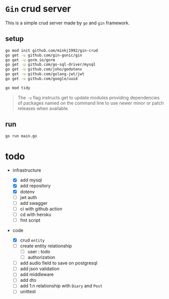 # `Gin` crud server

This is a simple crud server made by `go` and `gin` framework.

## setup

```bash
go mod init github.com/minkj1992/gin-crud
go get -u github.com/gin-gonic/gin
go get -u gorm.io/gorm
go get -u github.com/go-sql-driver/mysql
go get -u github.com/joho/godotenv
go get -u github.com/golang-jwt/jwt
go get -u github.com/google/uuid

go mod tidy
```

> The `-u` flag instructs get to update modules providing dependencies of packages named on the command line to use newer minor or patch releases when available.

## run

```bash
go run main.go
```

# todo

- infrastructure

  - [x] add mysql
  - [x] add repository
  - [x] dotenv
  - [ ] jwt auth
  - [ ] add swagger
  - [ ] ci with github action
  - [ ] cd with heroku
  - [ ] fmt script

- code
  - [x] crud `entity`
  - [ ] create entity relationship
    - [ ] user : todo
    - [ ] authorization
  - [ ] add audio field to save on postgresql
  - [ ] add json validation
  - [ ] add middleware
  - [ ] add dto
  - [ ] add 1:n relationship with `Diary` and `Post`
  - [ ] unittest
